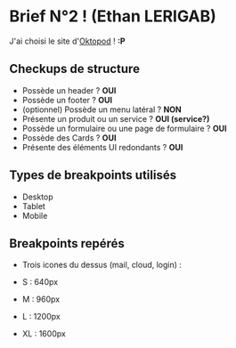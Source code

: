 # Brief N°2 ! (Ethan LERIGAB)

J'ai choisi le site d'[Oktopod](oktopod.io) ! **:P**

## Checkups de structure

- Possède un header ? **OUI**
- Possède un footer ? **OUI**
- (optionnel) Possède un menu latéral ? **NON**
- Présente un produit ou un service ? **OUI (service?)**
- Possède un formulaire ou une page de formulaire ? **OUI**
- Possède des Cards ? **OUI**
- Présente des éléments UI redondants ? **OUI**

## Types de breakpoints utilisés

- Desktop
- Tablet
- Mobile

## Breakpoints repérés

- Trois icones du dessus (mail, cloud, login) : 

- S : 640px
- M : 960px
- L : 1200px
- XL : 1600px
